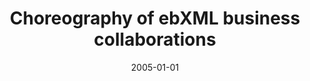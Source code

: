 ---
abstract: ''
authors:
- Birgit Hofreiter
- Christian Huemer
date: '2005-01-01'
featured: false
links:
- name: Publik
  url: https://publik.tuwien.ac.at/showentry.php?ID=203807&lang=2
publication_types:
- '2'
publishDate: '2005-01-01'
title: Choreography of ebXML business collaborations
url_pdf: ''
---